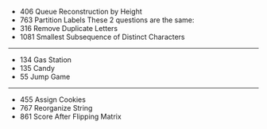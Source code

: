 * 406 Queue Reconstruction by Height
* 763 Partition Labels
These 2 questions are the same:
* 316 Remove Duplicate Letters
* 1081 Smallest Subsequence of Distinct Characters
____
* 134 Gas Station
* 135 Candy
* 55 Jump Game
____
* 455 Assign Cookies
* 767 Reorganize String
* 861 Score After Flipping Matrix



